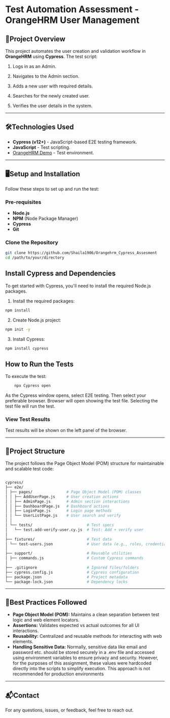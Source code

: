 # Test Automation Assessment - OrangeHRM User Management

## **📌Project Overview**

This project automates the user creation and validation workflow in **OrangeHRM** using **Cypress**. The test script:

1. Logs in as an Admin.

2. Navigates to the Admin section.

3. Adds a new user with required details.

4. Searches for the newly created user.

5. Verifies the user details in the system.

---

## **🛠️Technologies Used**

- **Cypress (v12+)** - JavaScript-based E2E testing framework.
- **JavaScript** - Test scripting.
- [OrangeHRM Demo](opensource-demo.orangehrmlive.com) - Test environment.

---

## **🖥️Setup and Installation**

Follow these steps to set up and run the test:

### **Pre-requisites**

- **Node.js**
- **NPM** (Node Package Manager)
- **Cypress**
- **Git**

### **Clone the Repository**

```bash
git clone https://github.com/Shaila1906/Orangehrm_Cypress_Assesment
cd /path/to/your/directory


```

## **Install Cypress and Dependencies**

To get started with Cypress, you'll need to install the required Node.js packages.

1. Install the required packages:

```bash
npm install

```
2. Create Node.js project:

```bash
npm init -y

```
3. Install Cypress:

```bash
npm install cypress

```

## **How to Run the Tests**

To execute the test:

```bash
    npx Cypress open

```
As the Cypress window opens, select E2E testing. Then select your preferable browser. Browser will open showing the test file. Selecting the test file will run the test.


### **View Test Results**

Test results will be shown on the left panel of the browser.


---

## **📂Project Structure**

The project follows the Page Object Model (POM) structure for maintainable and scalable test code:

```bash

cypress/
├── e2e/
│ ├── pages/               # Page Object Model (POM) classes
│ │ ├── AddUserPage.js     # User creation actions
│ │ ├── AdminPage.js       # Admin section interactions
│ │ ├── DashboardPage.js   # Dashboard actions
│ │ ├── LoginPage.js       # Login page methods
│ │ └── UserListPage.js    # User search and verify
│ │
│ └── tests/                        # Test specs
│   └── test.add-verify-user.cy.js  # Test: Add + verify user
│
├── fixtures/                       # Test data
│ └── test-users.json               # User data (e.g., roles, credentials)
│
├── support/                        # Reusable utilities
│ ├── commands.js                   # Custom Cypress commands
│
├── .gitignore                      # Ignored files/folders
├── cypress.config.js               # Cypress configuration
├── package.json                    # Project metadata
└── package-lock.json               # Dependency locks

```

---

## **📝Best Practices Followed**

- **Page Object Model (POM):** Maintains a clean separation between test logic and  web element locators.
- **Assertions:** Validates expected vs actual outcomes for all UI interactions.
- **Reusability:** Centralized and reusable methods for interacting with web elements.
- **Handling Sensitive Data:**
   Normally, sensitive data like email and password etc. should be stored securely in a .env file and accessed using environment variables to ensure privacy and security. However, for the purposes of this assignment, these values were hardcoded directly into the scripts to simplify execution. This approach is not recommended for production environments

---



## **📬Contact**

For any questions, issues, or feedback, feel free to reach out.
